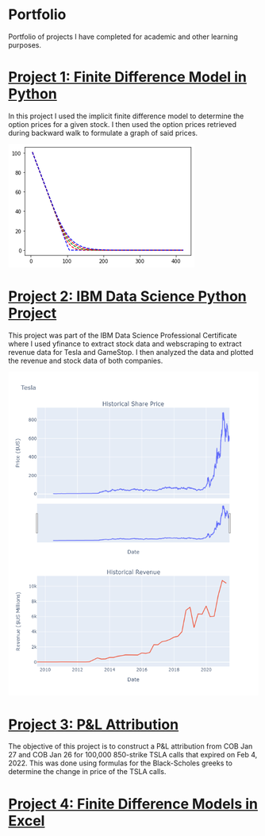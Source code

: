 # Portfolio
Portfolio of projects I have completed for academic and other learning purposes.

# [Project 1: Finite Difference Model in Python](https://github.com/LoganCon44/Portfolio/blob/main/code%20files/Finite_Differences_Python.ipynb)
In this project I used the implicit finite difference model to determine the option prices for a given stock. I then used the option prices retrieved during backward walk to formulate a graph of said prices.

![](https://github.com/LoganCon44/Portfolio/blob/main/Images/Finite_Differences_Python_img.png)

# [Project 2: IBM Data Science Python Project](https://github.com/LoganCon44/Portfolio/blob/main/code%20files/IBM_Python_Project.ipynb)
This project was part of the IBM Data Science Professional Certificate where I used yfinance to extract stock data and webscraping to extract revenue data for Tesla and GameStop. I then analyzed the data and plotted the revenue and stock data of both companies.

![](https://github.com/LoganCon44/Portfolio/blob/main/Images/Tesla_Plots.png)

# [Project 3: P&L Attribution](https://github.com/LoganCon44/Portfolio/blob/main/code%20files/P%26L_Attribution.xlsx)
The objective of this project is to construct a P&L attribution from COB Jan 27 and COB Jan 26 for 100,000 850-strike TSLA calls that expired on Feb 4, 2022. This was done using formulas for the Black-Scholes greeks to determine the change in price of the TSLA calls.

# [Project 4: Finite Difference Models in Excel](https://github.com/LoganCon44/Portfolio/blob/main/code%20files/Finite_Differences.xlsx)
